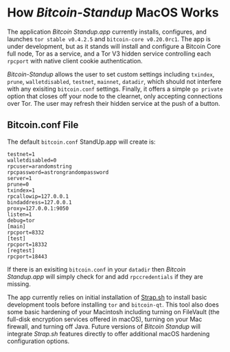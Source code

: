 # How *Bitcoin-Standup* MacOS Works

The application *Bitcoin Standup.app* currently installs, configures, and launches `tor stable v0.4.2.5` and `bitcoin-core v0.20.0rc1`. The app is under development, but as it stands will install and configure a Bitcoin Core full node, Tor as a service, and a Tor V3 hidden service controlling each  `rpcport` with native client cookie authentication. 

*Bitcoin-Standup* allows the user to set custom settings including `txindex`, `prune`, `walletdisabled`, `testnet`, `mainnet`, `datadir`, which should not interfere with any exisiting `bitcoin.conf` settings. Finally, it offers a simple `go private` option that closes off your node to the clearnet, only accepting connections over Tor. The user may refresh their hidden service at the push of a button.

## Bitcoin.conf File

The default `bitcoin.conf` StandUp.app will create is:

```
testnet=1
walletdisabled=0
rpcuser=arandomstring
rpcpassword=astrongrandompassword
server=1
prune=0
txindex=1
rpcallowip=127.0.0.1
bindaddress=127.0.0.1
proxy=127.0.0.1:9050
listen=1
debug=tor
[main]
rpcport=8332
[test]
rpcport=18332
[regtest]
rpcport=18443
```

If there is an exisiting `bitcoin.conf` in your `datadir` then *Bitcoin Standup.app* will simply check for and add `rpccredentials` if they are missing. 

The app currently relies on initial installation of [Strap.sh](https://github.com/MikeMcQuaid/strap/) to install basic development tools before installing `tor` and `bitcoin-qt`. This tool also does some basic hardening of your Macintosh including turning on FileVault (the full-disk encryption services offered in macOS), turning on your Mac firewall, and turning off Java. Future versions of *Bitcoin Standup* will integrate *Strap.sh* features directly to offer additional macOS hardening configuration options.

